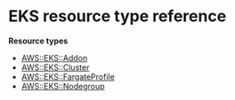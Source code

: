 # EKS resource type reference<a name="AWS_EKS"></a>

**Resource types**
+ [AWS::EKS::Addon](aws-resource-eks-addon.md)
+ [AWS::EKS::Cluster](aws-resource-eks-cluster.md)
+ [AWS::EKS::FargateProfile](aws-resource-eks-fargateprofile.md)
+ [AWS::EKS::Nodegroup](aws-resource-eks-nodegroup.md)